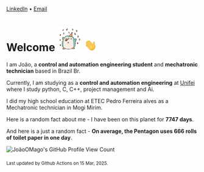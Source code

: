 [LinkedIn](https://www.linkedin.com/in/joão-pedro-gozzoli-b95641301/) &bull;
[Email](joaopedrogozzoli@gmail.com)

# Welcome <img src="happy.gif" height="64px" /> <img src="wave.gif" height="32px" />

I am João, a  **control and automation engineering student** and **mechatronic technician** based in Brazil Br.

Currently, I am studying as a **control and automation engineering** at [Unifei](https://unifei.edu.br) where I study python, C, C++, project management and Ai.

I did my high school education at ETEC Pedro Ferreira alves as a Mechatronic technician in Mogi Mirim.

Here is a random fact about me - I have been on this planet for **7747 days**.

And here is a just a random fact -  **On average, the Pentagon uses 666 rolls of toilet paper in one day**.

![JoãoOMago's GitHub Profile View Count](https://komarev.com/ghpvc/?username=JoaoOMago)

<sub>Last updated by Github Actions on 15 Mar, 2025.</sub>
